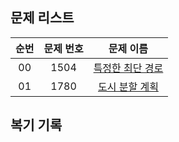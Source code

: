 ## 문제 리스트

|          순번          |       문제 번호         |        문제 이름         |
| :-----: | :-----: | :-----: | 
| 00 | 1504 | <a href="https://www.acmicpc.net/problem/1504">특정한 최단 경로</a> |
| 01 | 1780 | <a href="https://www.acmicpc.net/problem/1647">도시 분할 계획</a> |

## 복기 기록

